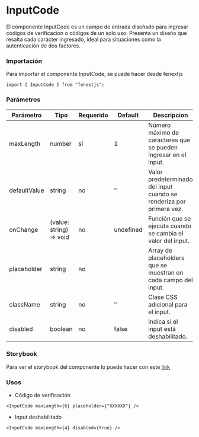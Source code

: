 # InputCode

El componente InputCode es un campo de entrada diseñado para ingresar códigos de verificación o códigos de un solo uso. Presenta un diseño que resalta cada carácter ingresado, ideal para situaciones como la autenticación de dos factores.

### Importación

Para importar el componente InputCode, se puede hacer desde fenextjs

```tsx copy
import { InputCode } from "fenextjs";
```

### Parámetros

| Parámetro    | Tipo                     | Requerido | Default   | Descripcion                                                         |
| ------------ | ------------------------ | --------- | --------- | ------------------------------------------------------------------- |
| maxLength    | number                   | sí        | 1         | Número máximo de caracteres que se pueden ingresar en el input.     |
| defaultValue | string                   | no        | ''        | Valor predeterminado del input cuando se renderiza por primera vez. |
| onChange     | (value: string) =\> void | no        | undefined | Función que se ejecuta cuando se cambia el valor del input.         |
| placeholder  | string                   | no        |           | Array de placeholders que se muestran en cada campo del input.      |
| className    | string                   | no        | ''        | Clase CSS adicional para el input.                                  |
| disabled     | boolean                  | no        | false     | Indica si el input está deshabilitado.                              |

### Storybook

Para ver el storybook del componente lo puede hacer con este [link](https://fenextjs-component-storybook.vercel.app/?path=/story/input-inputcode--index)

### Usos

- Código de verificación

```tsx copy
<InputCode maxLength={6} placeholder={"XXXXXX"} />
```

- Input deshabilitado

```tsx copy
<InputCode maxLength={4} disabled={true} />
```
